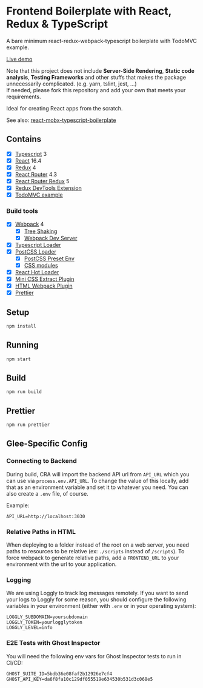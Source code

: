# Frontend Boilerplate with React, Redux & TypeScript

A bare minimum react-redux-webpack-typescript boilerplate with TodoMVC example.

[Live demo](https://rokoroku.github.io/react-redux-typescript-boilerplate)

Note that this project does not include **Server-Side Rendering**, **Static code analysis**, **Testing Frameworks** and other stuffs that makes the package unnecessarily complicated. (e.g. yarn, tslint, jest, ...)  
If needed, please fork this repository and add your own that meets your requirements.

Ideal for creating React apps from the scratch.

See also: [react-mobx-typescript-boilerplate](https://github.com/rokoroku/react-mobx-typescript-boilerplate)

## Contains

- [x] [Typescript](https://www.typescriptlang.org/) 3
- [x] [React](https://facebook.github.io/react/) 16.4
- [x] [Redux](https://github.com/reactjs/redux) 4
- [x] [React Router](https://github.com/ReactTraining/react-router) 4.3
- [x] [React Router Redux](https://github.com/reactjs/react-router-redux) 5
- [x] [Redux DevTools Extension](https://github.com/zalmoxisus/redux-devtools-extension)
- [x] [TodoMVC example](http://todomvc.com)

### Build tools

- [x] [Webpack](https://webpack.github.io) 4
  - [x] [Tree Shaking](https://medium.com/@Rich_Harris/tree-shaking-versus-dead-code-elimination-d3765df85c80)
  - [x] [Webpack Dev Server](https://github.com/webpack/webpack-dev-server)
- [x] [Typescript Loader](https://github.com/TypeStrong/ts-loader)
- [x] [PostCSS Loader](https://github.com/postcss/postcss-loader)
  - [x] [PostCSS Preset Env](https://preset-env.cssdb.org/)
  - [x] [CSS modules](https://github.com/css-modules/css-modules)
- [x] [React Hot Loader](https://github.com/gaearon/react-hot-loader)
- [x] [Mini CSS Extract Plugin](https://github.com/webpack-contrib/mini-css-extract-plugin)
- [x] [HTML Webpack Plugin](https://github.com/ampedandwired/html-webpack-plugin)
- [x] [Prettier](https://github.com/prettier/prettier)

## Setup

```bash
npm install
```

## Running

```bash
npm start
```

## Build

```bash
npm run build
```

## Prettier

```bash
npm run prettier
```

## Glee-Specific Config

### Connecting to Backend

During build, CRA will import the backend API url from `API_URL` which you can use via `process.env.API_URL`. To change the value of this locally, add that as an environment variable and set it to whatever you need. You can also create a `.env` file, of course.

Example:

```env
API_URL=http://localhost:3030
```

### Relative Paths in HTML

When deploying to a folder instead of the root on a web server, you need paths to resources to be relative (ex: `./scripts` instead of `/scripts`). To force webpack to generate relative paths, add a `FRONTEND_URL` to your environment with the url to your application.

### Logging

We are using Loggly to track log messages remotely. If you want to send your logs to Loggly for some reason, you should configure the following variables in your environment (either with `.env` or in your operating system):

```env
LOGGLY_SUBDOMAIN=yoursubdomain
LOGGLY_TOKEN=yourlogglytoken
LOGGLY_LEVEL=info
```

### E2E Tests with Ghost Inspector

You will need the following env vars for Ghost Inspector tests to run in CI/CD:

```env
GHOST_SUITE_ID=5bdb36e08faf2b12926e7cf4
GHOST_API_KEY=da6f8fa10c129df055519e634530b531d3c068e5
```
